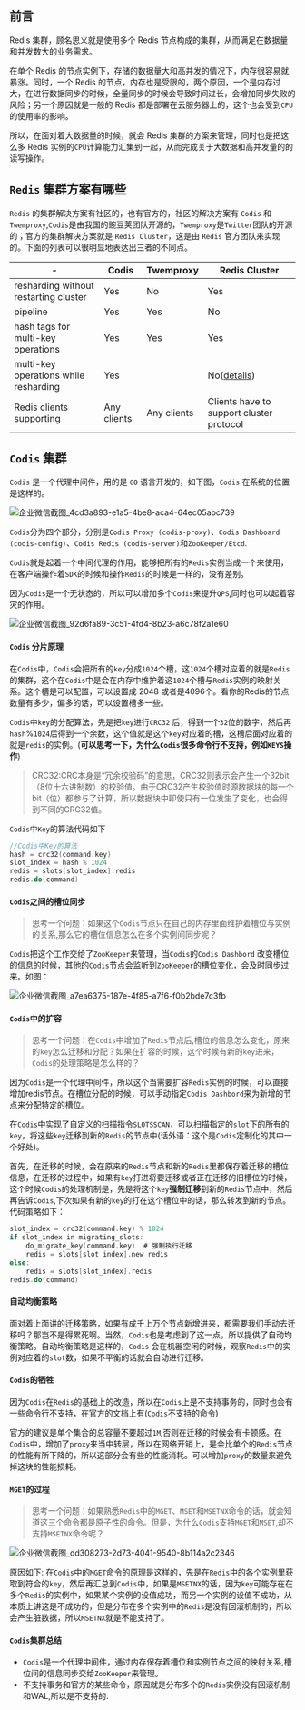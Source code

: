## 前言

Redis 集群，顾名思义就是使用多个 Redis 节点构成的集群，从而满足在数据量和并发数大的业务需求。

在单个 Redis 的节点实例下，存储的数据量大和高并发的情况下，内存很容易就暴涨。同时，一个 Redis 的节点，内存也是受限的，两个原因，一个是内存过大，在进行数据同步的时候，全量同步的时候会导致时间过长，会增加同步失败的风险；另一个原因就是一般的 Redis 都是部署在云服务器上的，这个也会受到`CPU`的使用率的影响。

所以，在面对着大数据量的时候，就会 Redis 集群的方案来管理，同时也是把这么多 Redis 实例的`CPU`计算能力汇集到一起，从而完成关于大数据和高并发量的的读写操作。

## `Redis` 集群方案有哪些

`Redis` 的集群解决方案有社区的，也有官方的，社区的解决方案有 `Codis` 和`Twemproxy`,`Codis`是由我国的豌豆荚团队开源的，`Twemproxy`是`Twitter`团队的开源的；官方的集群解决方案就是 `Redis Cluster`，这是由 `Redis` 官方团队来实现的。下面的列表可以很明显地表达出三者的不同点。

| -                                     | Codis       | Twemproxy   | Redis Cluster                                                |
| ------------------------------------- | ----------- | ----------- | ------------------------------------------------------------ |
| resharding without restarting cluster | Yes         | No          | Yes                                                          |
| pipeline                              | Yes         | Yes         | No                                                           |
| hash tags for multi-key operations    | Yes         | Yes         | Yes                                                          |
| multi-key operations while resharding | Yes         |             | No([details](https://redis.io/topics/cluster-spec#multiple-keys-operations)) |
| Redis clients supporting              | Any clients | Any clients | Clients have to support cluster protocol                     |

## `Codis` 集群

`Codis`  是一个代理中间件，用的是 `GO` 语言开发的，如下图，`Codis` 在系统的位置是这样的。

![企业微信截图_4cd3a893-e1a5-4be8-aca4-64ec05abc739](https://520li.oss-cn-hangzhou.aliyuncs.com/img/book/20210405142827.png)

`Codis`分为四个部分，分别是`Codis Proxy (codis-proxy)`、`Codis Dashboard (codis-config)`、`Codis Redis (codis-server)`和`ZooKeeper/Etcd`.

`Codis`就是起着一个中间代理的作用，能够把所有的`Redis`实例当成一个来使用，在客户端操作着`SDK`的时候和操作`Redis`的时候是一样的，没有差别。

因为`Codis`是一个无状态的，所以可以增加多个`Codis`来提升`QPS`,同时也可以起着容灾的作用。

![企业微信截图_92d6fa89-3c51-4fd4-8b23-a6c78f2a1e60](https://520li.oss-cn-hangzhou.aliyuncs.com/img/book/20210405142927.png)

#### `Codis` 分片原理

在`Codis`中，`Codis`会把所有的`key`分成`1024`个槽，这`1024`个槽对应着的就是`Redis`的集群，这个在`Codis`中是会在内存中维护着这`1024`个槽与`Redis`实例的映射关系。这个槽是可以配置，可以设置成 2048 或者是4096个。看你的Redis的节点数量有多少，偏多的话，可以设置槽多一些。

`Codis`中`key`的分配算法，先是把`key`进行`CRC32` 后，得到一个`32`位的数字，然后再`hash`%`1024`后得到一个余数，这个值就是这个`key`对应着的槽，这槽后面对应着的就是`redis`的实例。(**可以思考一下，为什么`Codis`很多命令行不支持，例如`KEYS`操作**)

> CRC32:CRC本身是“冗余校验码”的意思，CRC32则表示会产生一个32bit（8位十六进制数）的校验值。由于CRC32产生校验值时源数据块的每一个bit（位）都参与了计算，所以数据块中即使只有一位发生了变化，也会得到不同的CRC32值。

`Codis`中`Key`的算法代码如下

```c
//Codis中Key的算法
hash = crc32(command.key)
slot_index = hash % 1024
redis = slots[slot_index].redis
redis.do(command)
```

#### `Codis`之间的槽位同步

> 思考一个问题：如果这个`Codis`节点只在自己的内存里面维护着槽位与实例的关系,那么它的槽位信息怎么在多个实例间同步呢？

`Codis`把这个工作交给了`ZooKeeper`来管理，当`Codis`的`Codis Dashbord` 改变槽位的信息的时候，其他的`Codis`节点会监听到`ZooKeeper`的槽位变化，会及时同步过来。如图：

![企业微信截图_a7ea6375-187e-4f85-a7f6-f0b2bde7c3fb](https://520li.oss-cn-hangzhou.aliyuncs.com/img/book/20210405143106.png)

#### `Codis`中的扩容

> 思考一个问题：在`Codis`中增加了`Redis`节点后,槽位的信息怎么变化，原来的`key`怎么迁移和分配？如果在扩容的时候，这个时候有新的`key`进来，`Codis`的处理策略是怎么样的？

因为`Codis`是一个代理中间件，所以这个当需要扩容`Redis`实例的时候，可以直接增加redis节点。在槽位分配的时候，可以手动指定`Codis Dashbord`来为新增的节点来分配特定的槽位。

在`Codis`中实现了自定义的扫描指令`SLOTSSCAN`，可以扫描指定的`slot`下的所有的`key`，将这些`key`迁移到新的`Redis`的节点中(话外语：这个是`Codis`定制化的其中一个好处)。

首先，在迁移的时候，会在原来的`Redis`节点和新的`Redis`里都保存着迁移的槽位信息，在迁移的过程中，如果有`key`打进将要迁移或者正在迁移的旧槽位的时候，这个时候`Codis`的处理机制是，先是将这个`key`**强制迁移**到新的`Redis`节点中，然后再告诉`Codis`,下次如果有新的`key`的打在这个槽位中的话，那么转发到新的节点。代码策略如下：

```c
slot_index = crc32(command.key) % 1024
if slot_index in migrating_slots:
	do_migrate_key(command.key)  # 强制执行迁移
	redis = slots[slot_index].new_redis
else:
	redis = slots[slot_index].redis
redis.do(command)
```

#### 自动均衡策略

面对着上面讲的迁移策略，如果有成千上万个节点新增进来，都需要我们手动去迁移吗？那岂不是得累死啊。当然，`Codis`也是考虑到了这一点，所以提供了自动均衡策略。自动均衡策略是这样的，`Codis` 会在机器空闲的时候，观察`Redis`中的实例对应着的`slot`数，如果不平衡的话就会自动进行迁移。

#### `Codis`的牺牲

因为`Codis`在`Redis`的基础上的改造，所以在`Codis`上是不支持事务的，同时也会有一些命令行不支持，在官方的文档上有([`Codis`不支持的命令](https://github.com/CodisLabs/codis/blob/release3.2/doc/unsupported_cmds.md))

官方的建议是单个集合的总容量不要超过`1M`,否则在迁移的时候会有卡顿感。在`Codis`中，增加了`proxy`来当中转层，所以在网络开销上，是会比单个的`Redis`节点的性能有所下降的，所以这部分会有些的性能消耗。可以增加`proxy`的数量来避免掉这块的性能损耗。

#### `MGET`的过程

> 思考一个问题：如果熟悉`Redis`中的`MGET`、`MSET`和`MSETNX`命令的话，就会知道这三个命令都是原子性的命令。但是，为什么`Codis`支持`MGET`和`MSET`,却不支持`MSETNX`命令呢？

![企业微信截图_dd308273-2d73-4041-9540-8b114a2c2346](https://520li.oss-cn-hangzhou.aliyuncs.com/img/book/20210405143237.png)

原因如下: 在`Codis`中的`MGET`命令的原理是这样的，先是在`Redis`中的各个实例里获取到符合的`key`，然后再汇总到`Codis`中，如果是`MSETNX`的话，因为`key`可能存在在多个`Redis`的实例中，如果某个实例的设值成功，而另一个实例的设值不成功，从本质上讲这是不成功的，但是分布在多个实例中的`Redis`是没有回滚机制的，所以会产生脏数据，所以`MSETNX`就是不能支持了。

#### `Codis`集群总结

- `Codis`是一个代理中间件，通过内存保存着槽位和实例节点之间的映射关系,槽位间的信息同步交给`ZooKeeper`来管理。
- 不支持事务和官方的某些命令，原因就是分布多个的`Redis`实例没有回滚机制和WAL,所以是不支持的.

